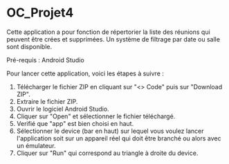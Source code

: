 # OC_Projet4

Cette application a pour fonction de répertorier la liste des réunions qui peuvent être crées et supprimées.
Un système de filtrage par date ou salle sont disponible.

Pré-requis : Android Studio

Pour lancer cette application, voici les étapes à suivre :

1. Télécharger le fichier ZIP en cliquant sur "<> Code" puis sur "Download ZIP".
2. Extraire le fichier ZIP.
3. Ouvrir le logiciel Android Studio.
4. Cliquer sur "Open" et sélectionner le fichier téléchargé.
5. Verifié que "app" est bien choisi en haut.
6. Sélectionner le device (bar en haut) sur lequel vous voulez lancer l'application soit sur un appareil réel qui doit être branché ou alors avec un émulateur.
7. Cliquer sur "Run" qui correspond au triangle à droite du device.
